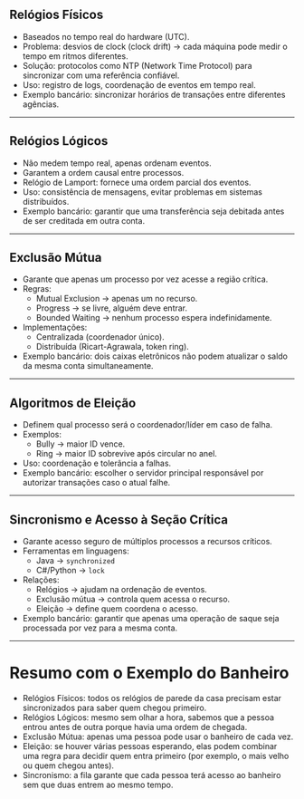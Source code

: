 ## Relógios Físicos
- Baseados no tempo real do hardware (UTC).
- Problema: desvios de clock (clock drift) → cada máquina pode medir o tempo em ritmos diferentes.
- Solução: protocolos como NTP (Network Time Protocol) para sincronizar com uma referência confiável.
- Uso: registro de logs, coordenação de eventos em tempo real.
- Exemplo bancário: sincronizar horários de transações entre diferentes agências.

---

## Relógios Lógicos
- Não medem tempo real, apenas ordenam eventos.
- Garantem a ordem causal entre processos.
- Relógio de Lamport: fornece uma ordem parcial dos eventos.
- Uso: consistência de mensagens, evitar problemas em sistemas distribuídos.
- Exemplo bancário: garantir que uma transferência seja debitada antes de ser creditada em outra conta.

---

## Exclusão Mútua
- Garante que apenas um processo por vez acesse a região crítica.
- Regras:
  - Mutual Exclusion → apenas um no recurso.
  - Progress → se livre, alguém deve entrar.
  - Bounded Waiting → nenhum processo espera indefinidamente.
- Implementações:
  - Centralizada (coordenador único).
  - Distribuída (Ricart-Agrawala, token ring).
- Exemplo bancário: dois caixas eletrônicos não podem atualizar o saldo da mesma conta simultaneamente.

---

## Algoritmos de Eleição
- Definem qual processo será o coordenador/líder em caso de falha.
- Exemplos:
  - Bully → maior ID vence.
  - Ring → maior ID sobrevive após circular no anel.
- Uso: coordenação e tolerância a falhas.
- Exemplo bancário: escolher o servidor principal responsável por autorizar transações caso o atual falhe.

---

## Sincronismo e Acesso à Seção Crítica
- Garante acesso seguro de múltiplos processos a recursos críticos.
- Ferramentas em linguagens:
  - Java → `synchronized`
  - C#/Python → `lock`
- Relações:
  - Relógios → ajudam na ordenação de eventos.
  - Exclusão mútua → controla quem acessa o recurso.
  - Eleição → define quem coordena o acesso.
- Exemplo bancário: garantir que apenas uma operação de saque seja processada por vez para a mesma conta.

---

# Resumo com o Exemplo do Banheiro

- Relógios Físicos: todos os relógios de parede da casa precisam estar sincronizados para saber quem chegou primeiro.
- Relógios Lógicos: mesmo sem olhar a hora, sabemos que a pessoa entrou antes de outra porque havia uma ordem de chegada.
- Exclusão Mútua: apenas uma pessoa pode usar o banheiro de cada vez.
- Eleição: se houver várias pessoas esperando, elas podem combinar uma regra para decidir quem entra primeiro (por exemplo, o mais velho ou quem chegou antes).
- Sincronismo: a fila garante que cada pessoa terá acesso ao banheiro sem que duas entrem ao mesmo tempo.
